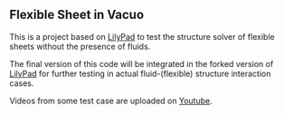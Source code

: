 ## Flexible Sheet in Vacuo

This is a project based on [LilyPad](https://github.com/weymouth/lily-pad) to test the structure solver of flexible sheets 
without the presence of fluids. 

The final version of this code will be integrated in the forked version of [LilyPad](https://github.com/aristotelis86/lily-pad) for further testing in actual fluid-(flexible) structure interaction cases.

Videos from some test case are uploaded on [Youtube]().

